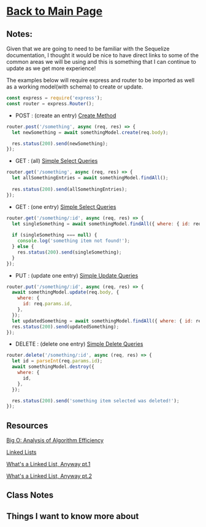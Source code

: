 # [Back to Main Page](https://reecerenninger.github.io/reading-notes/)

## Notes:

Given that we are going to need to be familiar with the Sequelize documentation, I thought it would be nice to have direct links to some of the common areas we will be using and this is something that I can continue to update as we get more experience!

The examples below will require express and router to be imported as well as a working model(with schema) to create or update.

```javascript
const express = require('express');
const router = express.Router();
```

- POST : (create an entry) [Create Method](https://sequelize.org/docs/v6/core-concepts/model-instances/#a-very-useful-shortcut-the-create-method)

```javascript
router.post('/something', async (req, res) => {
  let newSomething = await somethingModel.create(req.body);

  res.status(200).send(newSomething);
});
```

- GET : (all) [Simple Select Queries](https://sequelize.org/docs/v6/core-concepts/model-querying-basics/#simple-select-queries)

```javascript
router.get('/something', async (req, res) => {
  let allSomethingEntries = await somethingModel.findAll();
  
  res.status(200).send(allSomethingEntries);
});
```

- GET : (one entry) [Simple Select Queries](https://sequelize.org/docs/v6/core-concepts/model-querying-basics/#simple-select-queries)

```javascript
router.get('/something/:id', async (req, res) => {
  let singleSomething = await somethingModel.findAll({ where: { id: req.params.id } });
  
  if (singleSomething === null) {
    console.log('something item not found!');
  } else {
    res.status(200).send(singleSomething);
  }
});
```

- PUT : (update one entry) [Simple Update Queries](https://sequelize.org/docs/v6/core-concepts/model-querying-basics/#simple-update-queries)

```javascript
router.put('/something/:id', async (req, res) => {
  await somethingModel.update(req.body, {
    where: {
      id: req.params.id,
    },
  });
  let updatedSomething = await somethingModel.findAll({ where: { id: req.params.id } });
  res.status(200).send(updatedSomething);
});
```

- DELETE : (delete one entry) [Simple Delete Queries](https://sequelize.org/docs/v6/core-concepts/model-querying-basics/#simple-delete-queries)

```javascript
router.delete('/something/:id', async (req, res) => {
  let id = parseInt(req.params.id);
  await somethingModel.destroy({
    where: {
      id,
    },
  });

  res.status(200).send('something item selected was deleted!');
});
```

## Resources

[Big O: Analysis of Algorithm Efficiency](https://codefellows.github.io/common_curriculum/data_structures_and_algorithms/Code_401/class-05/resources/big_oh.html)

[Linked Lists](https://codefellows.github.io/common_curriculum/data_structures_and_algorithms/Code_401/class-05/resources/singly_linked_list.html)

[What's a Linked List, Anyway pt.1](https://medium.com/basecs/whats-a-linked-list-anyway-part-1-d8b7e6508b9d)

[What's a Linked List, Anyway pt.2](https://medium.com/basecs/whats-a-linked-list-anyway-part-2-131d96f71996)

## Class Notes

## Things I want to know more about

